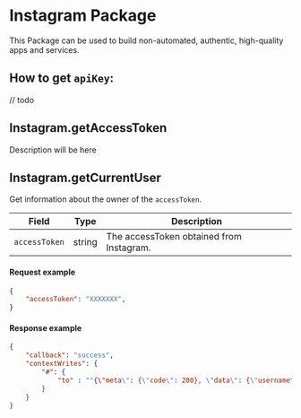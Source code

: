 # Instagram Package
This Package can be used to build non-automated, authentic, high-quality apps and services.

## How to get `apiKey`:
// todo

## Instagram.getAccessToken
Description will be here

## Instagram.getCurrentUser
Get information about the owner of the `accessToken`.

| Field            | Type   | Description  |
| -------------    |--------| -------------|
| `accessToken`    |string  | The accessToken obtained from Instagram. |

#### Request example
```json
{
	"accessToken": "XXXXXXX",
}
```
#### Response example
```json
{
	"callback": "success",
	"contextWrites": {
		"#": {
			"to" : ""{\"meta\": {\"code\": 200}, \"data\": {\"username\": \"bar\", \"bio\": \"foo\", \"website\": \"\", \"profile_picture\": \"https://scontent.cdninstagram.com/t51.2885-19/s150x150/14063426_1759570317640473_155545107_a.jpg\", \"full_name\": \"Foo Bar\", \"counts\": {\"media\": 5, \"followed_by\": 13, \"follows\": 13}, \"id\": \"378302c3842\"}}""
		}
	}
}
```